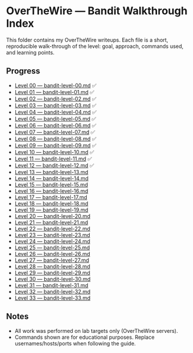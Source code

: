 # OverTheWire — Bandit Walkthrough Index

This folder contains my OverTheWire writeups. Each file is a short, reproducible walk-through of the level: goal, approach, commands used, and learning points.

## Progress
- [Level 00 — bandit-level-00.md](Bandit/bandit-level-00.md) ✅
- [Level 01 — bandit-level-01.md](Bandit/bandit-level-01.md) ✅
- [Level 02 — bandit-level-02.md](Bandit/bandit-level-02.md) ✅
- [Level 03 — bandit-level-03.md](Bandit/bandit-level-03.md) ✅
- [Level 04 — bandit-level-04.md](Bandit/bandit-level-04.md) ✅
- [Level 05 — bandit-level-05.md](Bandit/bandit-level-05.md) ✅
- [Level 06 — bandit-level-06.md](Bandit/bandit-level-06.md) ✅
- [Level 07 — bandit-level-07.md](Bandit/bandit-level-07.md) ✅
- [Level 08 — bandit-level-08.md](Bandit/bandit-level-08.md) ✅
- [Level 09 — bandit-level-09.md](Bandit/bandit-level-09.md) ✅
- [Level 10 — bandit-level-10.md](Bandit/bandit-level-10.md) ✅
- [Level 11 — bandit-level-11.md](Bandit/bandit-level-11.md) ✅
- [Level 12 — bandit-level-12.md](Bandit/bandit-level-12.md) ✅
- [Level 13 — bandit-level-13.md](Bandit/bandit-level-13.md) 
- [Level 14 — bandit-level-14.md](Bandit/bandit-level-14.md) 
- [Level 15 — bandit-level-15.md](Bandit/bandit-level-15.md) 
- [Level 16 — bandit-level-16.md](Bandit/bandit-level-16.md) 
- [Level 17 — bandit-level-17.md](Bandit/bandit-level-17.md) 
- [Level 18 — bandit-level-18.md](Bandit/bandit-level-18.md) 
- [Level 19 — bandit-level-19.md](Bandit/bandit-level-19.md) 
- [Level 20 — bandit-level-20.md](Bandit/bandit-level-20.md) 
- [Level 21 — bandit-level-21.md](Bandit/bandit-level-21.md) 
- [Level 22 — bandit-level-22.md](Bandit/bandit-level-22.md) 
- [Level 23 — bandit-level-23.md](Bandit/bandit-level-23.md) 
- [Level 24 — bandit-level-24.md](Bandit/bandit-level-24.md) 
- [Level 25 — bandit-level-25.md](Bandit/bandit-level-25.md) 
- [Level 26 — bandit-level-26.md](Bandit/bandit-level-26.md) 
- [Level 27 — bandit-level-27.md](Bandit/bandit-level-27.md) 
- [Level 28 — bandit-level-28.md](Bandit/bandit-level-28.md) 
- [Level 29 — bandit-level-29.md](Bandit/bandit-level-29.md) 
- [Level 30 — bandit-level-30.md](Bandit/bandit-level-30.md) 
- [Level 31 — bandit-level-31.md](Bandit/bandit-level-31.md) 
- [Level 32 — bandit-level-32.md](Bandit/bandit-level-32.md) 
- [Level 33 — bandit-level-33.md](Bandit/bandit-level-33.md) 
  
## Notes
- All work was performed on lab targets only (OverTheWire servers).  
- Commands shown are for educational purposes. Replace usernames/hosts/ports when following the guide.

